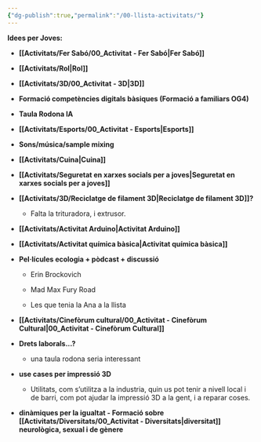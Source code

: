 ```yaml
---
{"dg-publish":true,"permalink":"/00-llista-activitats/"}
---
```


**Idees per Joves:**

- **[[Activitats/Fer Sabó/00_Activitat - Fer Sabó\|Fer Sabó]]**

- **[[Activitats/Rol\|Rol]]**

- **[[Activitats/3D/00_Activitat - 3D\|3D]]**

- **Formació competències digitals bàsiques (Formació a familiars OG4)**
 
- **Taula Rodona IA**

- **[[Activitats/Esports/00_Activitat - Esports\|Esports]]**  

- **Sons/música/sample mixing**

- **[[Activitats/Cuina\|Cuina]]**

- **[[Activitats/Seguretat en xarxes socials per a joves\|Seguretat en xarxes socials per a joves]]**

- **[[Activitats/3D/Reciclatge de filament 3D\|Reciclatge de filament 3D]]?**
	- Falta la trituradora, i extrusor.

- **[[Activitats/Activitat Arduino\|Activitat Arduino]]**
  
- **[[Activitats/Activitat química bàsica\|Activitat química bàsica]]**
 
- **Pel·lícules ecologia + pòdcast + discussió**
    - Erin Brockovich

    - Mad Max Fury Road

    - Les que tenia la Ana a la llista

- **[[Activitats/Cinefòrum cultural/00_Activitat - Cinefòrum Cultural\|00_Activitat - Cinefòrum Cultural]]**

- **Drets laborals...?**
   - una taula rodona seria interessant

- **use cases per impressió 3D**
    - Utilitats, com s’utilitza a la industria, quin us pot tenir a nivell local i de barri, com pot ajudar la impressió 3D a la gent, i a reparar coses.

- **dinàmiques per la igualtat - Formació sobre [[Activitats/Diversitats/00_Activitat - Diversitats\|diversitat]] neurològica, sexual i de gènere**
